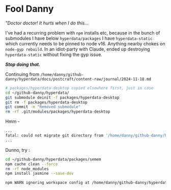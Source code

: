 # Fool Danny

_"Doctor doctor! It hurts when I do this..._

I've had a recurring problem with `npm` installs etc, because in the bunch of submodules I have below `hyperdata/packages` I have `hyperdata-static` which currently needs to be pinned to node v16. Anything nearby chokes on `node-gyp rebuild`.
In an idiot-party with Claude, ended up destroying `hyperdata-static` without fixing the gyp issue.

_**Stop doing that.**_

Continuing from `/home/danny/github-danny/hyperdata/docs/postcraft/content-raw/journal/2024-11-18.md`

```sh
# packages/hyperdata-desktop copied elsewhere first, just in case
cd ~/github-danny/hyperdata/
git submodule deinit -f packages/hyperdata-desktop
git rm -f packages/hyperdata-desktop
git commit -m "Removed submodule"
rm -rf .git/modules/packages/hyperdata-desktop
```

Hmm -

```sh
...
fatal: could not migrate git directory from '/home/danny/github-danny/hyperdata/packages/hyperdata-desktop/.git' to '/home/danny/github-danny/hyperdata/.git/modules/packages/hyperdata-desktop': Directory not empty
...
```

Dunno, try :

```sh
cd ~/github-danny/hyperdata/packages/semem
npm cache clean --force
rm -rf node_modules
npm install jasmine --save-dev
```

```sh
npm WARN ignoring workspace config at /home/danny/github-danny/hyperdata/packages/semem/.npmrc
```
